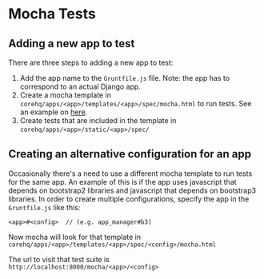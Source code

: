 Mocha Tests
===========

## Adding a new app to test

There are three steps to adding a new app to test:

  1. Add the app name to the `Gruntfile.js` file. Note: the app has to correspond to an actual Django app.
  2. Create a mocha template in `corehq/apps/<app>/templates/<app>/spec/mocha.html` to run tests. See an example on [here](https://github.com/dimagi/commcare-hq/blob/master/corehq/apps/app_manager/templates/app_manager/spec/mocha.html).
  3. Create tests that are included in the template in `corehq/apps/<app>/static/<app>/spec/`


## Creating an alternative configuration for an app

Occasionally there's a need to use a different mocha template to run tests for the same app. An example of this is if the app uses javascript that depends on bootstrap2 libraries and javascript that depends on bootstrap3 libraries. In order to create multiple configurations, specify the app in the `Gruntfile.js` like this:

```
<app>#<config>  // (e.g. app_manager#b3)
```

Now mocha will look for that template in `corehq/apps/<app>/templates/<app>/spec/<config>/mocha.html`

The url to visit that test suite is `http://localhost:8000/mocha/<app>/<config>`
